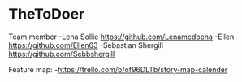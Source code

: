 # TheToDoer

Team member
-Lena Sollie https://github.com/Lenamedbena
-Ellen https://github.com/Ellen63
-Sebastian Shergill https://github.com/Sebbshergill

Feature map:
-https://trello.com/b/of96DLTb/story-map-calender
